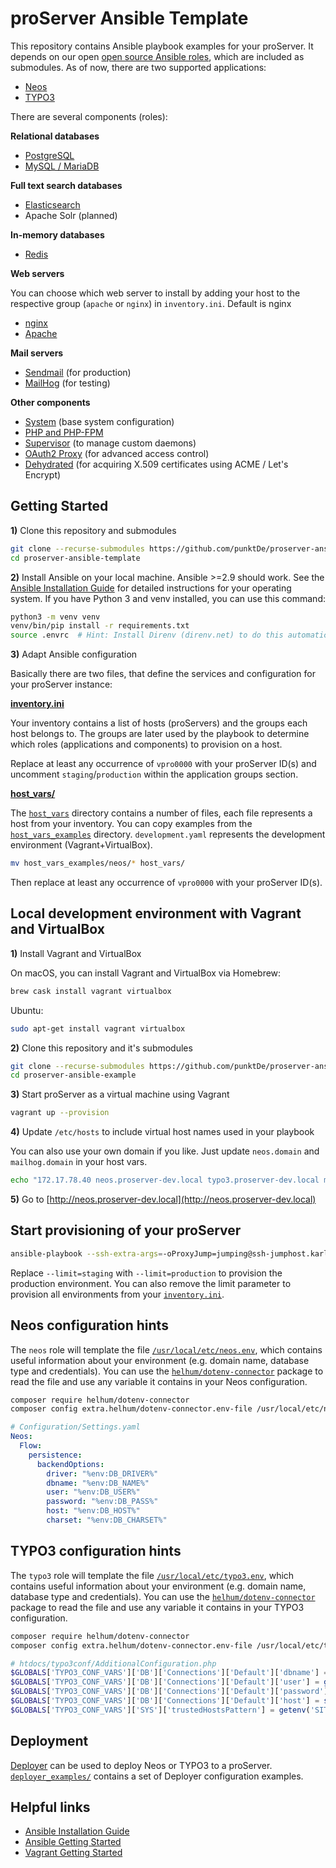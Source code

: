 # proServer Ansible Template

This repository contains Ansible playbook examples for your proServer.
It depends on our open [open source Ansible roles](https://github.com/punktDe?q=topic%3Aproserver+topic%3Aansible), which are included as submodules.
As of now, there are two supported applications:

- [Neos](https://www.neos.io/)
- [TYPO3](https://typo3.org/)

There are several components (roles):

**Relational databases**

- [PostgreSQL](https://github.com/punktDe/ansible-proserver-postgresql)
- [MySQL / MariaDB](https://github.com/punktDe/ansible-proserver-mariadb)

**Full text search databases**

- [Elasticsearch](https://github.com/punktDe/ansible-proserver-elasticsearch)
- Apache Solr (planned)

**In-memory databases**

- [Redis](https://github.com/punktDe/ansible-proserver-redis)

**Web servers**

You can choose which web server to install by adding your host to the respective group (`apache` or `nginx`) in `inventory.ini`. Default is nginx

- [nginx](https://github.com/punktDe/ansible-proserver-nginx)
- [Apache](https://github.com/punktDe/ansible-proserver-apache)

**Mail servers**

- [Sendmail](https://github.com/punktDe/ansible-proserver-mail) (for production)
- [MailHog](https://github.com/punktDe/ansible-proserver-mailhog) (for testing)

**Other components**

- [System](https://github.com/punktDe/ansible-proserver-system) (base system configuration)
- [PHP and PHP-FPM](https://github.com/punktDe/ansible-proserver-php)
- [Supervisor](https://github.com/punktDe/ansible-proserver-supervisord) (to manage custom daemons)
- [OAuth2 Proxy](https://github.com/punktDe/ansible-proserver-oauth2-proxy) (for advanced access control)
- [Dehydrated](https://github.com/punktDe/ansible-proserver-dehydrated) (for acquiring X.509 certificates using ACME / Let's Encrypt)

## Getting Started

**1)** Clone this repository and submodules

```bash
git clone --recurse-submodules https://github.com/punktDe/proserver-ansible-template.git
cd proserver-ansible-template
```

**2)** Install Ansible on your local machine. Ansible >=2.9 should work. See the [Ansible Installation Guide](https://docs.ansible.com/ansible/latest/installation_guide/intro_installation.html) for detailed instructions for your operating system. If you have Python 3 and venv installed, you can use this command:

```bash
python3 -m venv venv
venv/bin/pip install -r requirements.txt
source .envrc  # Hint: Install Direnv (direnv.net) to do this automatically in the future.
```

**3)** Adapt Ansible configuration

Basically there are two files, that define the services and configuration for your proServer instance:

[**inventory.ini**](inventory.ini)

Your inventory contains a list of hosts (proServers) and the groups each host belongs to.
The groups are later used by the playbook to determine which roles
(applications and components) to provision on a host.

Replace at least any occurrence of `vpro0000` with your proServer ID(s) and
uncomment `staging`/`production` within the application groups section.

[**host_vars/**](host_vars/)

The [`host_vars`](host_vars/) directory contains a number of files, each file represents a host from your inventory.
You can copy examples from the [`host_vars_examples`](host_vars_examples/) directory.
`development.yaml` represents the development environment (Vagrant+VirtualBox).

```bash
mv host_vars_examples/neos/* host_vars/
```

Then replace at least any occurrence of `vpro0000` with your proServer ID(s).

## Local development environment with Vagrant and VirtualBox

**1)** Install Vagrant and VirtualBox

On macOS, you can install Vagrant and VirtualBox via Homebrew:

```bash
brew cask install vagrant virtualbox
```

Ubuntu:

```bash
sudo apt-get install vagrant virtualbox
```

**2)** Clone this repository and it's submodules

```bash
git clone --recurse-submodules https://github.com/punktDe/proserver-ansible-example.git
cd proserver-ansible-example
```

**3)** Start proServer as a virtual machine using Vagrant

```bash
vagrant up --provision
```

**4)** Update `/etc/hosts` to include virtual host names used in your playbook

You can also use your own domain if you like.
Just update `neos.domain` and `mailhog.domain` in your host vars.

```bash
echo "172.17.78.40 neos.proserver-dev.local typo3.proserver-dev.local mailhog.proserver-dev.local" | sudo tee -a /etc/hosts
```

**5)** Go to [http://neos.proserver-dev.local](http://neos.proserver-dev.local)

## Start provisioning of your proServer

```bash
ansible-playbook --ssh-extra-args=-oProxyJump=jumping@ssh-jumphost.karlsruhe.punkt.de --limit=staging playbook.yaml
```

Replace `--limit=staging` with `--limit=production` to provision the production environment.
You can also remove the limit parameter to provision all environments from your [`inventory.ini`](inventory.ini).

## Neos configuration hints

The `neos` role will template the file [`/usr/local/etc/neos.env`](roles/neos/templates/neos.env.j2), which contains useful information about your environment (e.g. domain name, database type and credentials).
You can use the [`helhum/dotenv-connector`](https://github.com/helhum/dotenv-connector) package to read the file and use any variable it contains in your Neos configuration.

```bash
composer require helhum/dotenv-connector
composer config extra.helhum/dotenv-connector.env-file /usr/local/etc/neos.env
```

```yaml
# Configuration/Settings.yaml
Neos:
  Flow:
    persistence:
      backendOptions:
        driver: "%env:DB_DRIVER%"
        dbname: "%env:DB_NAME%"
        user: "%env:DB_USER%"
        password: "%env:DB_PASS%"
        host: "%env:DB_HOST%"
        charset: "%env:DB_CHARSET%"
```

## TYPO3 configuration hints

The `typo3` role will template the file [`/usr/local/etc/typo3.env`](roles/typo3/templates/typo3.env.j2), which contains useful information about your environment (e.g. domain name, database type and credentials).
You can use the [`helhum/dotenv-connector`](https://github.com/helhum/dotenv-connector) package to read the file and use any variable it contains in your TYPO3 configuration.

```bash
composer require helhum/dotenv-connector
composer config extra.helhum/dotenv-connector.env-file /usr/local/etc/typo3.env
```

```php
# htdocs/typo3conf/AdditionalConfiguration.php
$GLOBALS['TYPO3_CONF_VARS']['DB']['Connections']['Default']['dbname'] = getenv('DB_NAME');
$GLOBALS['TYPO3_CONF_VARS']['DB']['Connections']['Default']['user'] = getenv('DB_USER');
$GLOBALS['TYPO3_CONF_VARS']['DB']['Connections']['Default']['password'] = getenv('DB_PASS');
$GLOBALS['TYPO3_CONF_VARS']['DB']['Connections']['Default']['host'] = strpos(getenv('DB_HOST'), ':') === false ? getenv('DB_HOST') : '[' . getenv('DB_HOST') . ']';
$GLOBALS['TYPO3_CONF_VARS']['SYS']['trustedHostsPattern'] = getenv('SITE_DOMAIN');
```

## Deployment

[Deployer](https://deployer.org/) can be used to deploy Neos or TYPO3 to a proServer.
[`deployer_examples/`](deployer_examples/) contains a set of Deployer configuration examples.

## Helpful links

- [Ansible Installation Guide](https://docs.ansible.com/ansible/latest/installation_guide/intro_installation.html)
- [Ansible Getting Started](https://docs.ansible.com/ansible/latest/user_guide/intro_getting_started.html)
- [Vagrant Getting Started](https://www.vagrantup.com/intro/getting-started/index.html)

